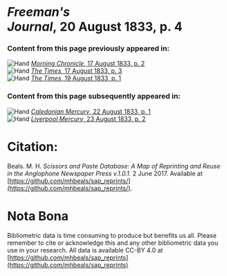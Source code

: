 # *Freeman's Journal*, 20 August 1833, p. 4  
  
### Content from this page previously appeared in:  
![Hand](http://scissorsandpaste.net/wp-content/uploads/2017/06/smallhandpointer.png) [*Morning Chronicle*, 17 August 1833, p. 2](https://mhbeals.github.io/sap_html/Morning-Chronicle/Morning-Chronicle-17-August-1833-p-2)  
![Hand](http://scissorsandpaste.net/wp-content/uploads/2017/06/smallhandpointer.png) [*The Times*, 17 August 1833, p. 3](https://mhbeals.github.io/sap_html/The-Times/The-Times-17-August-1833-p-3)  
![Hand](http://scissorsandpaste.net/wp-content/uploads/2017/06/smallhandpointer.png) [*The Times*, 19 August 1833, p. 1](https://mhbeals.github.io/sap_html/The-Times/The-Times-19-August-1833-p-1)  
  
### Content from this page subsequently appeared in:  
![Hand](http://scissorsandpaste.net/wp-content/uploads/2017/06/smallhandpointer.png) [*Caledonian Mercury*, 22 August 1833, p. 1](https://mhbeals.github.io/sap_html/Caledonian-Mercury/Caledonian-Mercury-22-August-1833-p-1)  
![Hand](http://scissorsandpaste.net/wp-content/uploads/2017/06/smallhandpointer.png) [*Liverpool Mercury*, 23 August 1833, p. 2](https://mhbeals.github.io/sap_html/Liverpool-Mercury/Liverpool-Mercury-23-August-1833-p-2)  


# Citation: 

Beals. M. H. *Scissors and Paste Database: A Map of Reprinting and Reuse in the Anglophone Newspaper Press v.1.0.1.* 2 June 2017. Available at [https://github.com/mhbeals/sap_reprints/](https://github.com/mhbeals/sap_reprints/). 

# Nota Bona

Bibliometric data is time consuming to produce but benefits us all. Please remember to cite or acknowledge this and any other bibliometric data you use in your research. All data is available CC-BY 4.0 at [https://github.com/mhbeals/sap_reprints](https://github.com/mhbeals/sap_reprints)